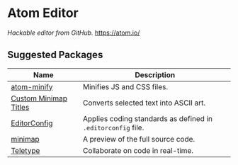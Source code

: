 # Atom Editor

_Hackable editor from GitHub._ https://atom.io/

## Suggested Packages
|Name|Description|
|---|---|
|[atom-minify](https://atom.io/packages/atom-minify)|Minifies JS and CSS files.|
|[Custom Minimap Titles](https://atom.io/packages/custom-minimap-titles)|Converts selected text into ASCII art.|
|[EditorConfig](https://atom.io/packages/editorconfig)|Applies coding standards as defined in `.editorconfig` file.|
|[minimap](https://atom.io/packages/minimap)|A preview of the full source code.|
|[Teletype](https://atom.io/packages/teletype)|Collaborate on code in real-time.|